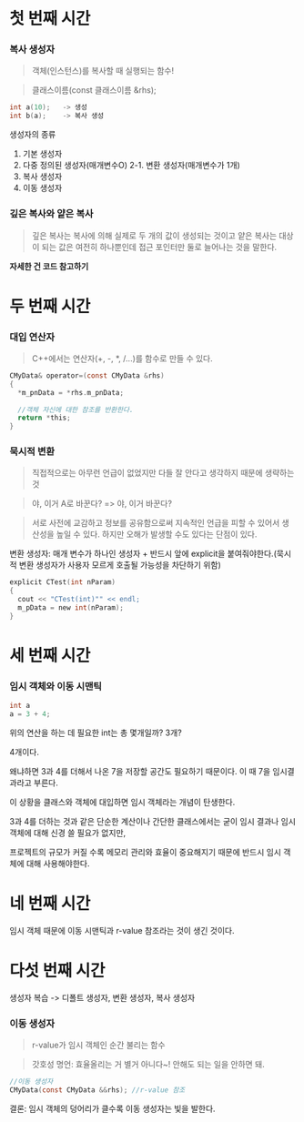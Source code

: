 # 첫 번째 시간

### 복사 생성자

> 객체(인스턴스)를 복사할 때 실행되는 함수!

> 클래스이름(const 클래스이름 &rhs);

```c
int a(10);   -> 생성
int b(a);    -> 복사 생성
```

생성자의 종류

1. 기본 생성자
2. 다중 정의된 생성자(매개변수O)
2-1. 변환 생성자(매개변수가 1개)
3. 복사 생성자
4. 이동 생성자


### 깊은 복사와 얕은 복사

> 깊은 복사는 복사에 의해 실제로 두 개의 값이 생성되는 것이고 얕은 복사는 대상이 되는 값은 여전히 하나뿐인데 접근 포인터만 둘로 늘어나는 것을 말한다.

**자세한 건 코드 참고하기**

# 두 번째 시간

### 대입 연산자

> C++에서는 연산자(+, -, *, /...)를 함수로 만들 수 있다.

```c
CMyData& operator=(const CMyData &rhs)
{
  *m_pnData = *rhs.m_pnData;
  
  //객체 자신에 대한 참조를 반환한다.
  return *this;
}
```

### 묵시적 변환

> 직접적으로는 아무런 언급이 없었지만 다들 잘 안다고 생각하지 때문에 생략하는 것

> 야, 이거 A로 바꾼다? => 야, 이거 바꾼다?

> 서로 사전에 교감하고 정보를 공유함으로써 지속적인 언급을 피할 수 있어서 생산성을 높일 수 있다. 하지만 오해가 발생할 수도 있다는 단점이 있다.

변환 생성자: 매개 변수가 하나인 생성자 + 반드시 앞에 explicit을 붙여줘야한다.(묵시적 변환 생성자가 사용자 모르게 호출될 가능성을 차단하기 위함)

```c
explicit CTest(int nParam)
{
  cout << "CTest(int)"" << endl;
  m_pData = new int(nParam);
}
```

# 세 번째 시간

### 임시 객체와 이동 시맨틱

```c
int a
a = 3 + 4;
```
위의 연산을 하는 데 필요한 int는 총 몇개일까? 3개?

4개이다.

왜냐하면 3과 4를 더해서 나온 7을 저장할 공간도 필요하기 때문이다. 이 때 7을 임시결과라고 부른다.

이 상황을 클래스와 객체에 대입하면 임시 객체라는 개념이 탄생한다.

3과 4를 더하는 것과 같은 단순한 계산이나 간단한 클래스에서는 굳이 임시 결과나 임시 객체에 대해 신경 쓸 필요가 없지만,

프로젝트의 규모가 커질 수록 메모리 관리와 효율이 중요해지기 때문에 반드시 임시 객체에 대해 사용해야한다.

# 네 번째 시간

임시 객체 때문에 이동 시맨틱과 r-value 참조라는 것이 생긴 것이다.

# 다섯 번째 시간

생성자 복습 -> 디폴트 생성자, 변환 생성자, 복사 생성자

### 이동 생성자

> r-value가 임시 객체인 순간 불리는 함수

> 갓호성 명언: 효율올리는 거 별거 아니다~! 안해도 되는 일을 안하면 돼.

```c
//이동 생성자
CMyData(const CMyData &&rhs); //r-value 참조
```

결론: 임시 객체의 덩어리가 클수록 이동 생성자는 빛을 발한다.
